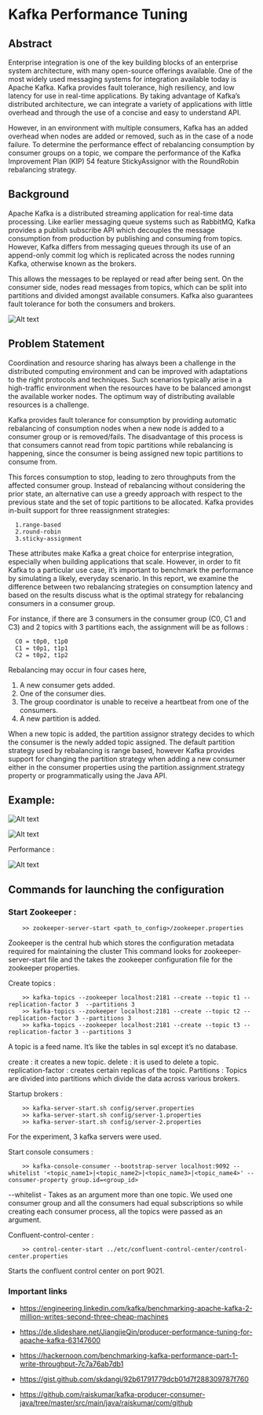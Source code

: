 # Kafka Performance Tuning

## Abstract
Enterprise integration is one of the key building blocks of an enterprise system architecture, with many open-source offerings available. One of the most widely used messaging systems for integration available today is Apache Kafka. Kafka provides fault tolerance, high resiliency, and low latency for use in real-time applications. By taking advantage of Kafka’s distributed architecture, we can integrate a variety of applications with little overhead and through the use of a concise and easy to understand API. 

However, in an environment with multiple consumers, Kafka has an added overhead when nodes are added or removed, such as in the case of a node failure. To determine the performance effect of rebalancing consumption by consumer groups on a topic, we compare the performance of the Kafka Improvement Plan (KIP) 54 feature StickyAssignor with the RoundRobin rebalancing strategy.

## Background
Apache Kafka is a distributed streaming application for real-time data processing. Like earlier messaging queue systems such as RabbitMQ, Kafka provides a publish subscribe API which decouples the message consumption from production by publishing and consuming from topics. However, Kafka differs from messaging queues through its use of an append-only commit log which is replicated across the nodes running Kafka, otherwise known as the brokers.

This allows the messages to be replayed or read after being sent. On the consumer side, nodes read messages from topics, which can be split into partitions and divided amongst available consumers. Kafka also guarantees fault tolerance for both the consumers and brokers. 


![Alt text](ScreenShots/Picture1.png?raw=true "Architecture")

## Problem Statement
Coordination and resource sharing has always been a challenge in the distributed computing environment and can be improved with adaptations to the right protocols and techniques. Such scenarios typically arise in a high-traffic environment when the resources have to be balanced amongst the available worker nodes. The optimum way of distributing available resources is a challenge. 

Kafka provides fault tolerance for consumption by providing automatic rebalancing of consumption nodes when a new node is added to a consumer group or is removed/fails. The disadvantage of this process is that consumers cannot read from topic partitions while rebalancing is happening, since the consumer is being assigned new topic partitions to consume from.

This forces consumption to stop, leading to zero throughputs from the affected consumer group. 
	Instead of rebalancing without considering the prior state, an alternative can use a greedy approach with respect to the previous state and the set of topic partitions to be allocated. Kafka provides in-built support for three reassignment strategies: 
      
      1.range-based 
      2.round-robin 
      3.sticky-assignment
 
These attributes make Kafka a great choice for enterprise integration, especially when building applications that scale. However, in order to fit Kafka to a particular use case, it’s important to benchmark the performance by simulating a likely, everyday scenario. In this report, we examine the difference between two rebalancing strategies on consumption latency and based on the results discuss what is the optimal strategy for rebalancing consumers in a consumer group. 

For instance, if there are 3 consumers in the consumer group (C0, C1 and C3) and 2 topics with 3 partitions each, the assignment will be as follows :
      
      C0 = t0p0, t1p0
      C1 = t0p1, t1p1
      C2 = t0p2, t1p2

Rebalancing may occur in four cases here, 

1. A new consumer gets added.
2. One of the consumer dies.
3. The group coordinator is unable to receive a heartbeat from one of the consumers.
4. A new partition is added. 

When a new topic is added, the partition assignor strategy decides to which the consumer is the newly added topic assigned. The default partition strategy used by rebalancing is range based, however Kafka provides support for changing the partition strategy when adding a new consumer either in the consumer properties using the partition.assignment.strategy property or programmatically using the Java API. 


## Example: 


![Alt text](ScreenShots/Picture3.png?raw=true "Architecture")

![Alt text](ScreenShots/Picture4.png?raw=true "Architecture")


Performance : 


![Alt text](ScreenShots/Picture2.png?raw=true "Architecture")


## Commands for launching the configuration

### Start Zookeeper : 
		>> zookeeper-server-start <path_to_config>/zookeeper.properties

Zookeeper is the central hub which stores the configuration metadata required for maintaining the cluster
This command looks for zookeeper-server-start file and the takes the zookeeper configuration file for the zookeeper properties.  

Create topics : 
		
		>> kafka-topics --zookeeper localhost:2181 --create --topic t1 --replication-factor 3  --partitions 3
		>> kafka-topics --zookeeper localhost:2181 --create --topic t2 --replication-factor 3 --partitions 3
		>> kafka-topics --zookeeper localhost:2181 --create --topic t3 --replication-factor 3 --partitions 3

A topic is a feed name. It’s like the tables in sql except it’s no database. 

create : it creates a new topic.
delete : it is used to delete a topic.
replication-factor : creates certain replicas of the topic.
Partitions : Topics are divided into partitions which divide the data across various brokers.  

Startup brokers : 
	
		>> kafka-server-start.sh config/server.properties
		>> kafka-server-start.sh config/server-1.properties
		>> kafka-server-start.sh config/server-2.properties

For the experiment, 3 kafka servers were used.

Start console consumers : 

		>> kafka-console-consumer --bootstrap-server localhost:9092 --whitelist '<topic_name1>|<topic_name2>|<topic_name3>|<topic_name4>' --consumer-property group.id=<group_id>

--whitelist - Takes as an argument more than one topic. We used one consumer group and all the consumers had equal subscriptions so while creating each consumer process, all the topics were passed as an argument.


Confluent-control-center : 
		
		>> control-center-start ../etc/confluent-control-center/control-center.properties
		
Starts the confluent control center on port 9021. 




### Important links

 - https://engineering.linkedin.com/kafka/benchmarking-apache-kafka-2-million-writes-second-three-cheap-machines

 - https://de.slideshare.net/JiangjieQin/producer-performance-tuning-for-apache-kafka-63147600

 - https://hackernoon.com/benchmarking-kafka-performance-part-1-write-throughput-7c7a76ab7db1

 - https://gist.github.com/skdangi/92b61791779dcb01d7f288309787f760

 - https://github.com/raiskumar/kafka-producer-consumer-java/tree/master/src/main/java/raiskumar/com/github
